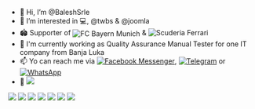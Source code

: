 - 👋 Hi, I’m @BaleshSrle
- 👀 I’m interested in 💻, @twbs & @joomla
- :stadium: Supporter of <img src="https://badges.aleen42.com/src/bayern_munchen.svg" style="vertical-align:middle;" alt="FC Bayern Munich"> & <img src="https://badges.aleen42.com/src/ferrari.svg" style="vertical-align:baseline;" alt="Scuderia Ferrari">
- 💼 I'm currently working as Quality Assurance Manual Tester for one IT company from Banja Luka
- 📫 Yo can reach me via [![Facebook Messenger](https://badges.aleen42.com/src/messenger.svg)](https://m.me/srdjan.balesevic), [![Telegram](https://badges.aleen42.com/src/telegram.svg)](https://t.me/BaleshSrle) or [![WhatsApp](https://badges.aleen42.com/src/whatsapp.svg)](https://wa.me/38766340286)
- :car: ![](https://img.shields.io/static/v1?logo=volkswagen&label=&message=Golf%20Typ19E%201.6%20TD%20CL%20(1991)&labelColor=555555&color=151F5D&logoColor=white)

![](https://img.shields.io/badge/Fujitsu-Lifebook_S751-FF0000?style=for-the-badge&logo=fujitsu&logoColor=white)
![](https://img.shields.io/badge/Intel-Core_i5_2ND-0071C5?style=for-the-badge&logo=intel&logoColor=white)
![](https://img.shields.io/badge/Samsung-8G_DDR3_1333_MHz_SODIMM-1428A0?style=for-the-badge&logo=samsung&logoColor=white)
![](https://img.shields.io/badge/Seagate-Momentus_ST9320423AS_320GB_SATA_HDD-6EBE49?style=for-the-badge&logo=seagate&logoColor=white)
![](https://img.shields.io/badge/Windows-Windows_10_Pro_21H2-0078D6?style=for-the-badge&logo=windows&logoColor=white)
![](https://img.shields.io/badge/Fujitsu-B23T%E2%80%936_LED-FF0000?style=for-the-badge&logo=fujitsu&logoColor=white)
![](https://img.shields.io/badge/NEC-MultiSync_LCD1570NX-1414A0?style=for-the-badge&logo=nec&logoColor=white)

<!---
BaleshSrle/BaleshSrle is a ✨ special ✨ repository because its `README.md` (this file) appears on your GitHub profile.
You can click the Preview link to take a look at your changes.
--->
<!--- - 🌱 I’m currently learning ...
- 💞️ I’m looking to collaborate on ... --->
